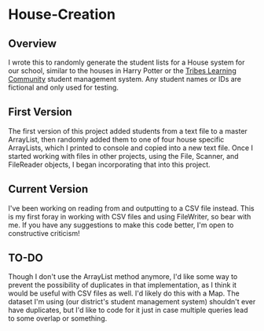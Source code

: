 # House-Creation

## Overview
I wrote this to randomly generate the student lists for a House system for our school, similar to the houses in Harry Potter or the [Tribes Learning Community](https://tribes.com/) student management system. Any student names or IDs are fictional and only used for testing.

## First Version
The first version of this project added students from a text file to a master ArrayList, then randomly added them to one of four house specific ArrayLists, which I printed to console and copied into a new text file. Once I started working with files in other projects, using the File, Scanner, and FileReader objects, I began incorporating that into this project.

## Current Version
I've been working on reading from and outputting to a CSV file instead. This is my first foray in working with CSV files and using FileWriter, so bear with me. If you have any suggestions to make this code better, I'm open to constructive criticism!

## TO-DO
Though I don't use the ArrayList method anymore, I'd like some way to prevent the possibility of duplicates in that implementation, as I think it would be useful with CSV files as well. I'd likely do this with a Map. The dataset I'm using (our district's student management system) shouldn't ever have duplicates, but I'd like to code for it just in case multiple queries lead to some overlap or something.
